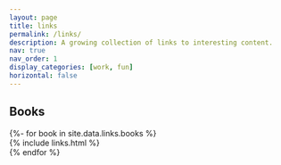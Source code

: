 ```yaml
---
layout: page
title: links
permalink: /links/
description: A growing collection of links to interesting content.
nav: true
nav_order: 1
display_categories: [work, fun]
horizontal: false
---
```


<!-- pages/links.md -->
<div class="projects">
  <!-- Display categorized links -->
  <h2 class="category">Books</h2>
  {%- for book in site.data.links.books %}
  <!-- Generate cards for each project -->
  <div class="grid">
    {% include links.html %}
  </div>
  {% endfor %}
</div>
